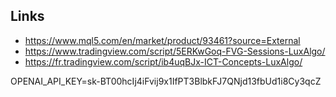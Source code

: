 
## Links
- https://www.mql5.com/en/market/product/93461?source=External
- https://www.tradingview.com/script/5ERKwGoq-FVG-Sessions-LuxAlgo/
- https://fr.tradingview.com/script/ib4uqBJx-ICT-Concepts-LuxAlgo/


OPENAI_API_KEY=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
